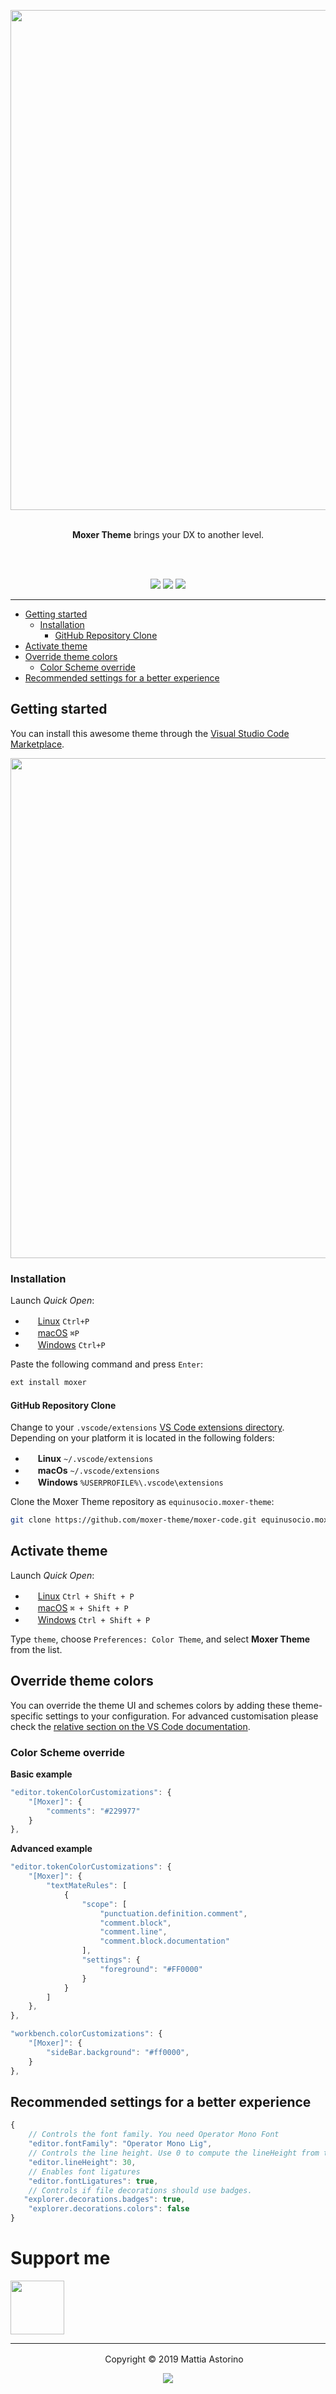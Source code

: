<p align="center"><img width="800px" src="https://raw.githubusercontent.com/moxer-theme/moxer-code/master/assets/cover.png"></p>

<p align="center"><br><strong>Moxer Theme</strong> brings your DX to another level.</p>
<br><br>
<p align="center">
<a href="https://marketplace.visualstudio.com/items?itemName=Equinusocio.moxer-theme&ssr=false#review-details"><img src="https://vsmarketplacebadge.apphb.com/rating-star/Equinusocio.moxer-theme.svg?style=for-the-badge&colorA=F7CA57&colorB=F2AA08"/></a> <a href="https://marketplace.visualstudio.com/items?itemName=Equinusocio.moxer-theme"><img src="https://vsmarketplacebadge.apphb.com/downloads-short/Equinusocio.moxer-theme.svg?style=for-the-badge&colorA=74D56C&colorB=4BC74F&label=DOWNLOADS"/></a> <a href="https://a.paddle.com/v2/click/16413/37697?link=1227"><img src="https://img.shields.io/badge/Supported%20by-VSCode%20Power%20User%20Course%20%E2%86%92-gray.svg?colorA=655BE1&colorB=4F44D6&style=for-the-badge"/></a>
</p>

---

- [Getting started](#Getting-started)
	- [Installation](#Installation)
		- [GitHub Repository Clone](#GitHub-Repository-Clone)
- [Activate theme](#Activate-theme)
- [Override theme colors](#Override-theme-colors)
	- [Color Scheme override](#Color-Scheme-override)
- [Recommended settings for a better experience](#Recommended-settings-for-a-better-experience)

## Getting started

You can install this awesome theme through the [Visual Studio Code Marketplace](https://marketplace.visualstudio.com/items?itemName=Equinusocio.moxer-theme).

<p align="center"><img width="800px" src="https://raw.githubusercontent.com/moxer-theme/moxer-code/master/assets/screen.png"></p>

### Installation

Launch *Quick Open*:
  - <img src="https://www.kernel.org/theme/images/logos/favicon.png" width=16 height=16/> <a href="https://code.visualstudio.com/shortcuts/keyboard-shortcuts-linux.pdf">Linux</a> `Ctrl+P`
  - <img src="https://developer.apple.com/favicon.ico" width=16 height=16/> <a href="https://code.visualstudio.com/shortcuts/keyboard-shortcuts-macos.pdf">macOS</a> `⌘P`
  - <img src="https://www.microsoft.com/favicon.ico" width=16 height=16/> <a href="https://code.visualstudio.com/shortcuts/keyboard-shortcuts-windows.pdf">Windows</a> `Ctrl+P`

Paste the following command and press `Enter`:

```sh
ext install moxer
```

#### GitHub Repository Clone

Change to your `.vscode/extensions` [VS Code extensions directory](https://code.visualstudio.com/docs/extensions/install-extension#_side-loading).
Depending on your platform it is located in the following folders:

  - <img src="https://www.kernel.org/theme/images/logos/favicon.png" width=16 height=16/> **Linux** `~/.vscode/extensions`
  - <img src="https://developer.apple.com/favicon.ico" width=16 height=16/> **macOs** `~/.vscode/extensions`
  - <img src="https://www.microsoft.com/favicon.ico" width=16 height=16/> **Windows** `%USERPROFILE%\.vscode\extensions`

Clone the Moxer Theme repository as `equinusocio.moxer-theme`:

```sh
git clone https://github.com/moxer-theme/moxer-code.git equinusocio.moxer-theme
```


## Activate theme

Launch *Quick Open*:

  - <img src="https://www.kernel.org/theme/images/logos/favicon.png" width=16 height=16/> <a href="https://code.visualstudio.com/shortcuts/keyboard-shortcuts-linux.pdf">Linux</a> `Ctrl + Shift + P`
  - <img src="https://developer.apple.com/favicon.ico" width=16 height=16/> <a href="https://code.visualstudio.com/shortcuts/keyboard-shortcuts-macos.pdf">macOS</a> `⌘ + Shift + P`
  - <img src="https://www.microsoft.com/favicon.ico" width=16 height=16/> <a href="https://code.visualstudio.com/shortcuts/keyboard-shortcuts-windows.pdf">Windows</a> `Ctrl + Shift + P`

Type `theme`, choose `Preferences: Color Theme`, and select **Moxer Theme** from the list.

## Override theme colors
You can override the theme UI and schemes colors by adding these theme-specific settings to your configuration. For advanced customisation please check the [relative section on the VS Code documentation](https://code.visualstudio.com/docs/getstarted/themes#_customizing-a-color-theme).

### Color Scheme override

**Basic example**
```js
"editor.tokenColorCustomizations": {
    "[Moxer]": {
        "comments": "#229977"
    }
},
```

**Advanced example**

```js
"editor.tokenColorCustomizations": {
    "[Moxer]": {
        "textMateRules": [
            {
                "scope": [
                    "punctuation.definition.comment",
                    "comment.block",
                    "comment.line",
                    "comment.block.documentation"
                ],
                "settings": {
                    "foreground": "#FF0000"
                }
            }
        ]
    },
},

"workbench.colorCustomizations": {
	"[Moxer]": {
		"sideBar.background": "#ff0000",
	}
},
```

## Recommended settings for a better experience

```js
{
    // Controls the font family. You need Operator Mono Font
    "editor.fontFamily": "Operator Mono Lig",
    // Controls the line height. Use 0 to compute the lineHeight from the fontSize.
    "editor.lineHeight": 30,
    // Enables font ligatures
    "editor.fontLigatures": true,
    // Controls if file decorations should use badges.
   "explorer.decorations.badges": true,
	"explorer.decorations.colors": false
}
```

# Support me

<a href="https://github.com/sponsors/equinusocio">
  <img src="https://user-images.githubusercontent.com/10454741/79561033-ebf84980-80a8-11ea-869a-2343108a5645.png" width="86px">
</a>

---

<p align="center"> <img src="https://equinusocio.gallerycdn.vsassets.io/extensions/equinusocio/moxer-theme/1.2.0/1562674227593/Microsoft.VisualStudio.Services.Icons.Default" width=16 height=16/> Copyright &copy; 2019 Mattia Astorino</p>

<p align="center"><a href="http://www.apache.org/licenses/LICENSE-2.0"><img src="https://img.shields.io/badge/License-Apache_2.0-5E81AC.svg?style=flat-square"/></a></p>
